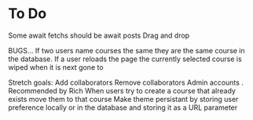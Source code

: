 # To Do
Some await fetchs should be await posts
Drag and drop

BUGS...
If two users name courses the same they are the same course in the database.
If a user reloads the page the currently selected course is wiped when it is next gone to


Stretch goals:
Add collaborators
Remove collaborators
Admin accounts . Recommended by Rich
When users try to create a course that already exists move them to that course
Make theme persistant by storing user preference locally or in the database and storing it as a URL parameter
